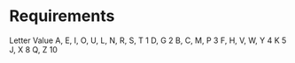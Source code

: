 # Requirements
Letter	Value
A, E, I, O, U, L, N, R, S, T	1
D, G	                        2
B, C, M, P	                    3
F, H, V, W, Y	                4
K	                            5
J, X	                        8
Q, Z                            10